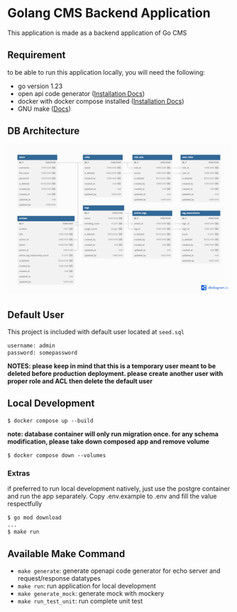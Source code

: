 # Golang CMS Backend Application
This application is made as a backend application of Go CMS

## Requirement
to be able to run this application locally, you will need the following:
- go version 1.23
- open api code generator ([Installation Docs](https://github.com/oapi-codegen/oapi-codegen))
- docker with docker compose installed ([Installation Docs](https://docs.docker.com/engine/install/))
- GNU make ([Docs](https://www.gnu.org/software/make/))

## DB Architecture
![DB Architecture](ddl.png)

## Default User
This project is included with default user located at `seed.sql`

```
username: admin
password: somepassword
```
**NOTES: please keep in mind that this is a temporary user meant to be deleted before production deployment. please create another user with proper role and ACL then delete the default user**

## Local Development
```
$ docker compose up --build
```

**note: database container will only run migration once. for any schema modification, please take down composed app and remove volume**
```
$ docker compose down --volumes
```

### Extras
if preferred to run local development natively, just use the postgre container and run the app separately. Copy .env.example to .env and fill the value respectfully

```
$ go mod download
...
$ make run
```

## Available Make Command
- `make generate`: generate openapi code generator for echo server and request/response datatypes
- `make run`: run application for local development
- `make generate_mock`: generate mock with mockery
- `make run_test_unit`: run complete unit test
